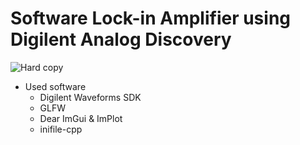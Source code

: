 # Software Lock-in Amplifier using Digilent Analog Discovery
![Hard copy](./docs/image/HardCopy.png)
- Used software
  - Digilent Waveforms SDK
  - GLFW
  - Dear ImGui & ImPlot
  - inifile-cpp
